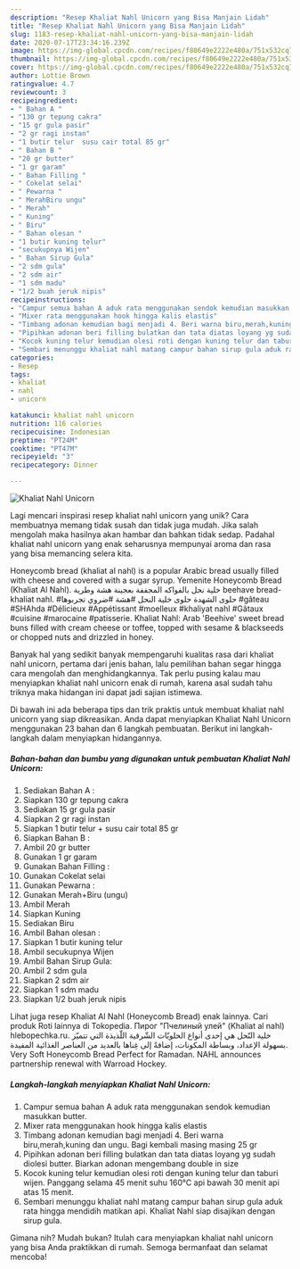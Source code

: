 ```yaml
---
description: "Resep Khaliat Nahl Unicorn yang Bisa Manjain Lidah"
title: "Resep Khaliat Nahl Unicorn yang Bisa Manjain Lidah"
slug: 1183-resep-khaliat-nahl-unicorn-yang-bisa-manjain-lidah
date: 2020-07-17T23:34:16.239Z
image: https://img-global.cpcdn.com/recipes/f80649e2222e480a/751x532cq70/khaliat-nahl-unicorn-foto-resep-utama.jpg
thumbnail: https://img-global.cpcdn.com/recipes/f80649e2222e480a/751x532cq70/khaliat-nahl-unicorn-foto-resep-utama.jpg
cover: https://img-global.cpcdn.com/recipes/f80649e2222e480a/751x532cq70/khaliat-nahl-unicorn-foto-resep-utama.jpg
author: Lottie Brown
ratingvalue: 4.7
reviewcount: 3
recipeingredient:
- " Bahan A "
- "130 gr tepung cakra"
- "15 gr gula pasir"
- "2 gr ragi instan"
- "1 butir telur  susu cair total 85 gr"
- " Bahan B "
- "20 gr butter"
- "1 gr garam"
- " Bahan Filling "
- " Cokelat selai"
- " Pewarna "
- " MerahBiru ungu"
- " Merah"
- " Kuning"
- " Biru"
- " Bahan olesan "
- "1 butir kuning telur"
- "secukupnya Wijen"
- " Bahan Sirup Gula"
- "2 sdm gula"
- "2 sdm air"
- "1 sdm madu"
- "1/2 buah jeruk nipis"
recipeinstructions:
- "Campur semua bahan A aduk rata menggunakan sendok kemudian masukkan butter."
- "Mixer rata menggunakan hook hingga kalis elastis"
- "Timbang adonan kemudian bagi menjadi 4. Beri warna biru,merah,kuning dan ungu. Bagi kembali masing masing 25 gr"
- "Pipihkan adonan beri filling bulatkan dan tata diatas loyang yg sudah diolesi butter. Biarkan adonan mengembang double in size"
- "Kocok kuning telur kemudian olesi roti dengan kuning telur dan taburi wijen. Panggang selama 45 menit suhu 160°C api bawah 30 menit api atas 15 menit."
- "Sembari menunggu khaliat nahl matang campur bahan sirup gula aduk rata hingga mendidih matikan api. Khaliat Nahl siap disajikan dengan sirup gula."
categories:
- Resep
tags:
- khaliat
- nahl
- unicorn

katakunci: khaliat nahl unicorn 
nutrition: 116 calories
recipecuisine: Indonesian
preptime: "PT24M"
cooktime: "PT47M"
recipeyield: "3"
recipecategory: Dinner

---
```



![Khaliat Nahl Unicorn](https://img-global.cpcdn.com/recipes/f80649e2222e480a/751x532cq70/khaliat-nahl-unicorn-foto-resep-utama.jpg)

Lagi mencari inspirasi resep khaliat nahl unicorn yang unik? Cara membuatnya memang tidak susah dan tidak juga mudah. Jika salah mengolah maka hasilnya akan hambar dan bahkan tidak sedap. Padahal khaliat nahl unicorn yang enak seharusnya mempunyai aroma dan rasa yang bisa memancing selera kita.

Honeycomb bread (khaliat al nahl) is a popular Arabic bread usually filled with cheese and covered with a sugar syrup. Yemenite Honeycomb Bread (Khaliat Al Nahl). خلية نحل بالفواكه المجففة بعجينة هشة وطرية beehave bread- khaliat nahl. #حلوى الشهدة حلوى خلية النحل #هشة #ضروي تجربوها #gâteau #SHAhda #Délicieux #Appétissant #moelleux #khaliyat nahl #Gâtaux #cuisine #marocaine #patisserie. Khaliat Nahl: Arab &#39;Beehive&#39; sweet bread buns filled with cream cheese or toffee, topped with sesame &amp; blackseeds or chopped nuts and drizzled in honey.

Banyak hal yang sedikit banyak mempengaruhi kualitas rasa dari khaliat nahl unicorn, pertama dari jenis bahan, lalu pemilihan bahan segar hingga cara mengolah dan menghidangkannya. Tak perlu pusing kalau mau menyiapkan khaliat nahl unicorn enak di rumah, karena asal sudah tahu triknya maka hidangan ini dapat jadi sajian istimewa.


Di bawah ini ada beberapa tips dan trik praktis untuk membuat khaliat nahl unicorn yang siap dikreasikan. Anda dapat menyiapkan Khaliat Nahl Unicorn menggunakan 23 bahan dan 6 langkah pembuatan. Berikut ini langkah-langkah dalam menyiapkan hidangannya.

<!--inarticleads1-->

##### Bahan-bahan dan bumbu yang digunakan untuk pembuatan Khaliat Nahl Unicorn:

1. Sediakan  Bahan A :
1. Siapkan 130 gr tepung cakra
1. Sediakan 15 gr gula pasir
1. Siapkan 2 gr ragi instan
1. Siapkan 1 butir telur + susu cair total 85 gr
1. Siapkan  Bahan B :
1. Ambil 20 gr butter
1. Gunakan 1 gr garam
1. Gunakan  Bahan Filling :
1. Gunakan  Cokelat selai
1. Gunakan  Pewarna :
1. Gunakan  Merah+Biru (ungu)
1. Ambil  Merah
1. Siapkan  Kuning
1. Sediakan  Biru
1. Ambil  Bahan olesan :
1. Siapkan 1 butir kuning telur
1. Ambil secukupnya Wijen
1. Ambil  Bahan Sirup Gula:
1. Ambil 2 sdm gula
1. Siapkan 2 sdm air
1. Siapkan 1 sdm madu
1. Siapkan 1/2 buah jeruk nipis


Lihat juga resep Khaliat Al Nahl (Honeycomb Bread) enak lainnya. Cari produk Roti lainnya di Tokopedia. Пирог &#34;Пчелиный улей&#34; (Khaliat al nahl) hlebopechka.ru. خلية النّحل هي إحدى أنواع الحلويّات الشّرقية اللّذيذة التي تتميّز بسهولة الإعداد، وبساطة المكونات، إضافةً إلى غِناها بالعديد من العناصر الغذائية المفيدة. Very Soft Honeycomb Bread Perfect for Ramadan. NAHL announces partnership renewal with Warroad Hockey. 

<!--inarticleads2-->

##### Langkah-langkah menyiapkan Khaliat Nahl Unicorn:

1. Campur semua bahan A aduk rata menggunakan sendok kemudian masukkan butter.
1. Mixer rata menggunakan hook hingga kalis elastis
1. Timbang adonan kemudian bagi menjadi 4. Beri warna biru,merah,kuning dan ungu. Bagi kembali masing masing 25 gr
1. Pipihkan adonan beri filling bulatkan dan tata diatas loyang yg sudah diolesi butter. Biarkan adonan mengembang double in size
1. Kocok kuning telur kemudian olesi roti dengan kuning telur dan taburi wijen. Panggang selama 45 menit suhu 160°C api bawah 30 menit api atas 15 menit.
1. Sembari menunggu khaliat nahl matang campur bahan sirup gula aduk rata hingga mendidih matikan api. Khaliat Nahl siap disajikan dengan sirup gula.




Gimana nih? Mudah bukan? Itulah cara menyiapkan khaliat nahl unicorn yang bisa Anda praktikkan di rumah. Semoga bermanfaat dan selamat mencoba!
